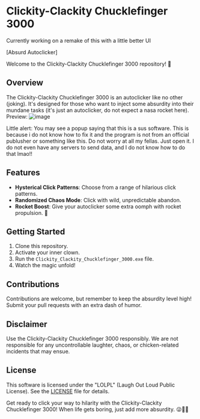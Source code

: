 # Clickity-Clackity Chucklefinger 3000

Currently working on a remake of this with a little better UI

[Absurd Autoclicker]

Welcome to the Clickity-Clackity Chucklefinger 3000 repository! 🤪

## Overview

The Clickity-Clackity Chucklefinger 3000 is an autoclicker like no other (joking). It's designed for those who want to inject some absurdity into their mundane tasks (it's just an autoclicker, do not expect a nasa rocket here).
Preview:
![image](https://github.com/kastas29/Clickity_Clackity_Chucklefinger_3000/assets/61283232/f4848125-6eaf-4331-9a41-a8ad6115cf69)

Little alert: You may see a popup saying that this is a sus software. This is because i do not know how to fix it and the program is not from an official publusher or something like this. Do not worry at all my fellas. Just open it. I do not even have any servers to send data, and I do not know how to do that lmao!!


## Features

- **Hysterical Click Patterns**: Choose from a range of hilarious click patterns.
- **Randomized Chaos Mode**: Click with wild, unpredictable abandon.
- **Rocket Boost**: Give your autoclicker some extra oomph with rocket propulsion. 🚀

## Getting Started

1. Clone this repository.
2. Activate your inner clown.
3. Run the `Clickity_Clackity_Chucklefinger_3000.exe` file.
4. Watch the magic unfold!

## Contributions

Contributions are welcome, but remember to keep the absurdity level high! Submit your pull requests with an extra dash of humor.

## Disclaimer

Use the Clickity-Clackity Chucklefinger 3000 responsibly. We are not responsible for any uncontrollable laughter, chaos, or chicken-related incidents that may ensue.

## License

This software is licensed under the "LOLPL" (Laugh Out Loud Public License). See the [LICENSE](LICENSE) file for details.

Get ready to click your way to hilarity with the Clickity-Clackity Chucklefinger 3000! When life gets boring, just add more absurdity. 😜🐔💥
